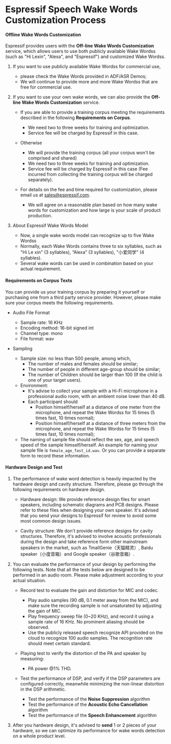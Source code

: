# Espressif Speech Wake Words Customization Process

#### Offline Wake Words Customization

Espressif provides users with the **Off-line Wake Words Customization** service, which allows users to use both publicly available Wake Wordss (such as "Hi Lexin", "Alexa", and "Espressif") and customized Wake Wordss. 

 1. If you want to use publicly available Wake Wordss for commercial use, 
	- please check the Wake Words provided in ADF/ASR Demos;
	- We will continue to provide more and more Wake Wordss that are free for commercial use.

 2. If you want to use your own wake words, we can also provide the **Off-line Wake Words Customization** service.
	- If you are able to provide a training corpus meeting the requirements described in the following **Requirements on Corpus**. 
		- We need two to three weeks for training and optimization.
		- Service fee will be charged by Espressif in this case.
		
	- Otherwise
		- We will provide the training corpus (all your corpus won't be comprised and shared)
		- We need two to three weeks for training and optimization.
		- Service fee will be charged by Espressif in this case (Fee incurred from collecting the training corpus will be charged separately).
	
	- For details on the fee and time required for customization, please email us at [sales@espressif.com](sales@espressif.com).
		- We will agree on a reasonable plan based on how many wake words for customization and how large is your scale of product production.
		 
 3. About Espressif Wake Words Model
 	- Now, a single wake words model can recognize up to five Wake Wordss
 	- Normally, each Wake Words contains three to six syllables, such as "Hi Le xin" (3 syllables), “Alexa” (3 syllables), "小爱同学" (4 syllables).
	- Several wake words can be used in combination based on your actual requirement.

#### Requirements on Corpus Texts

You can provide us your training corpus by preparing it yourself or purchasing one from a third party service provider. However, please make sure your corpus meets the following requirements.  

- Audio File Format
	- Sample rate: 16 KHz
	- Encoding method: 16-bit signed int
	- Channel type: mono
	- File format: wav	

- Sampling
	- Sample size: no less than 500 people, among which,
		- The number of males and females should be similar;
		- The number of people in different age-group should be similar;
		- The number of Children should be larger than 100 (If the child is one of your target users). 
	- Environment: 
		- It's advise to collect your sample with a Hi-Fi microphone in a professional audio room, with an ambient noise lower than 40 dB.
		- Each participant should  
			- Position himself/herself at a distance of one meter from the microphone, and repeat the Wake Wordss for 15 times (5 times fast, 10 times normal);
			- Position himself/herself at a distance of three meters from the microphone, and repeat the Wake Wordss for 15 times (5 times fast, 10 times normal);
	- The naming of sample file should reflect the sex, age, and speech speed of the sample himself/herself. An example for naming your sample file is `female_age_fast_id.wav`. Or you can provide a separate form to record these information.

#### Hardware Design and Test

1. The performance of wake word detection is heavily impacted by the hardware design and cavity structure. Therefore, please go through the following requirements on hardware design.
	
	- Hardware design: We provide reference design files for smart speakers, including schematic diagrams and PCB designs. Please refer to these files when designing your own speaker. It's advised that you send your designs to Espressif for review to avoid some most common design issues.

	- Cavity structure: We don't provide reference designs for cavity structures. Therefore, it's advised to involve acoustic professionals during the design and take reference form other mainstream speakers in the market, such as TmallGenie（天猫精灵）, Baidu speaker（小度音箱）and Google speaker（谷歌音箱）.		
				
2. You can evaluate the performance of your design by performing the following tests. Note that all the tests below are designed to be performed in an audio room. Please make adjustment according to your actual situation.

	- Record test to evaluate the gain and distortion for MIC and codec.
  		 - Play audio samples (90 dB, 0.1 meter away from the MIC), and make sure the recording sample is not unsaturated by adjusting the gain of MIC. 
  		 - Play frequency sweep file (0~20 KHz), and record it using a sample rate of 16 KHz. No prominent aliasing should be observed. 
  		 - Use the publicly released speech recognize API provided on the cloud to recognize 100 audio samples. The recognition rate should meet certain standard.

	- Playing test to verify the distortion of the PA and speaker by measuring: 
  		- PA power @1% THD.

	- Test the performance of DSP, and verify if the DSP parameters are configured correctly, meanwhile minimizing the non-linear distortion in the DSP arithmetic.
		- Test the performance of the **Noise Suppression** algorithm
		- Test the performance of the **Acoustic Echo Cancellation** algorithm
		- Test the performance of the **Speech Enhancement** algorithm

3. After you hardware design, it's advised to **send** 1 or 2 pieces of your hardware, so we can optimize its performance for wake words detection on a whole product level.





